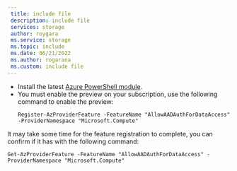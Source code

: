 ```yaml
---
 title: include file
 description: include file
 services: storage
 author: roygara
 ms.service: storage
 ms.topic: include
 ms.date: 06/21/2022
 ms.author: rogarana
 ms.custom: include file
---
```

- Install the latest [Azure PowerShell module](/powershell/azure/install-az-ps).
- You must enable the preview on your subscription, use the following command to enable the preview:
    ```azurepowershell
    Register-AzProviderFeature -FeatureName "AllowAADAuthForDataAccess" -ProviderNamespace "Microsoft.Compute"
    ```

It may take some time for the feature registration to complete, you can confirm if it has with the following command:

```azurepowershell
Get-AzProviderFeature -FeatureName "AllowAADAuthForDataAccess" -ProviderNamespace "Microsoft.Compute"
```